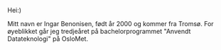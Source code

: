 Hei:)

Mitt navn er Ingar Benonisen, født år 2000 og kommer fra Tromsø. For øyeblikket går jeg tredjeåret på bachelorprogrammet "Anvendt Datateknologi" på OsloMet.
